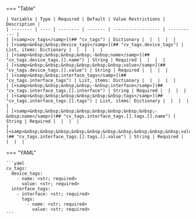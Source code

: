 <!--
  ~ Copyright (c) 2023-2024 Arista Networks, Inc.
  ~ Use of this source code is governed by the Apache License 2.0
  ~ that can be found in the LICENSE file.
  -->
=== "Table"

    | Variable | Type | Required | Default | Value Restrictions | Description |
    | -------- | ---- | -------- | ------- | ------------------ | ----------- |
    | [<samp>cv_tags</samp>](## "cv_tags") | Dictionary |  |  |  |  |
    | [<samp>&nbsp;&nbsp;device_tags</samp>](## "cv_tags.device_tags") | List, items: Dictionary |  |  |  |  |
    | [<samp>&nbsp;&nbsp;&nbsp;&nbsp;-&nbsp;name</samp>](## "cv_tags.device_tags.[].name") | String | Required |  |  |  |
    | [<samp>&nbsp;&nbsp;&nbsp;&nbsp;&nbsp;&nbsp;value</samp>](## "cv_tags.device_tags.[].value") | String | Required |  |  |  |
    | [<samp>&nbsp;&nbsp;interface_tags</samp>](## "cv_tags.interface_tags") | List, items: Dictionary |  |  |  |  |
    | [<samp>&nbsp;&nbsp;&nbsp;&nbsp;-&nbsp;interface</samp>](## "cv_tags.interface_tags.[].interface") | String | Required |  |  |  |
    | [<samp>&nbsp;&nbsp;&nbsp;&nbsp;&nbsp;&nbsp;tags</samp>](## "cv_tags.interface_tags.[].tags") | List, items: Dictionary |  |  |  |  |
    | [<samp>&nbsp;&nbsp;&nbsp;&nbsp;&nbsp;&nbsp;&nbsp;&nbsp;-&nbsp;name</samp>](## "cv_tags.interface_tags.[].tags.[].name") | String | Required |  |  |  |
    | [<samp>&nbsp;&nbsp;&nbsp;&nbsp;&nbsp;&nbsp;&nbsp;&nbsp;&nbsp;&nbsp;value</samp>](## "cv_tags.interface_tags.[].tags.[].value") | String | Required |  |  |  |

=== "YAML"

    ```yaml
    cv_tags:
      device_tags:
        - name: <str; required>
          value: <str; required>
      interface_tags:
        - interface: <str; required>
          tags:
            - name: <str; required>
              value: <str; required>
    ```
